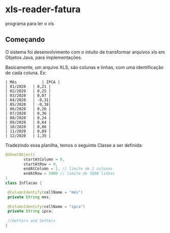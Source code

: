 # xls-reader-fatura
programa para ler o xls

## Começando

O sistema foi desenvolvimento com o intuito de transformar arquivos xls em Objetos Java, para implementações.

Basicamente, um arquivo XLS, são colunas e linhas, com uma identificação de cada coluna. Ex:

```
| Mês           | IPCA |
| 01/2020	| 0,21 |
| 02/2020	| 0,25 |
| 03/2020	| 0,07 |
| 04/2020	| -0,31|
| 05/2020	| -0,38|
| 06/2020	| 0,26 |
| 07/2020	| 0,36 |
| 08/2020	| 0,24 |
| 09/2020	| 0,64 |
| 10/2020	| 0,86 |
| 11/2020	| 0,89 |
| 12/2020	| 1,35 |

```

Tradezindo essa planilha, temos o seguinte Classe a ser definida:

```java
@SheetObject(
        startAtColumn = 0,
        startAtRow = 0,
        endAtColumn = 2, // limite de 2 colunas
        endAtRow = 5000 // limite de 5000 linhas
)
class Inflacao {

 @ColumnIdentify(cellName = "mês")
 private String mes;
 
 @ColumnIdentify(cellName = "ipca")
 private String ipca;
 
 //Getters and Setters
}
```
